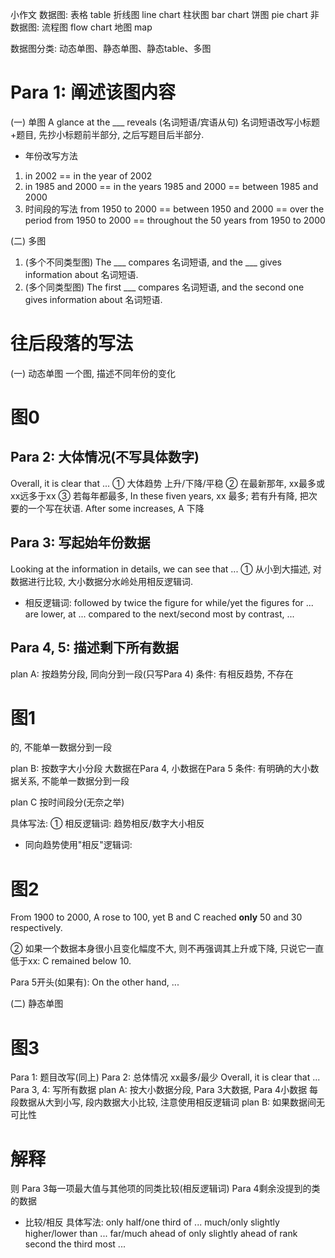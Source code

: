 小作文
数据图: 
表格 table
折线图 line chart
柱状图 bar chart
饼图 pie chart
非数据图:
流程图 flow chart
地图 map

数据图分类:
动态单图、静态单图、静态table、多图

# Para 1: 阐述该图内容
(一) 单图
A glance at the ___ reveals (名词短语/宾语从句)
名词短语改写小标题+题目, 先抄小标题前半部分, 之后写题目后半部分.

- 年份改写方法
1. in 2002 == in the year of 2002
2. in 1985 and 2000 == in the years 1985 and 2000
                    == between 1985 and 2000
3. 时间段的写法 from 1950 to 2000 == between 1950 and 2000
                                == over the period from 1950 to 2000
                                == throughout the 50 years from 1950 to 2000

(二) 多图
1. (多个不同类型图) The ___ compares 名词短语, and the ___ gives information about 名词短语.
2. (多个同类型图) The first ___ compares 名词短语, and the second one gives information about 名词短语.

# 往后段落的写法
(一) 动态单图 一个图, 描述不同年份的变化
# 图0
## Para 2: 大体情况(不写具体数字)
Overall, it is clear that ...
① 大体趋势 上升/下降/平稳
② 在最新那年, xx最多或xx远多于xx
③ 若每年都最多, In these fiven years, xx 最多; 若有升有降, 把次要的一个写在状语. After some increases, A 下降

## Para 3: 写起始年份数据
Looking at the information in details, we can see that ...
① 从小到大描述, 对数据进行比较, 大小数据分水岭处用相反逻辑词.
- 相反逻辑词: followed by
            twice the figure for
            while/yet the figures for ... are lower, at ...
            compared to
            the next/second most
            by contrast, ...

## Para 4, 5: 描述剩下所有数据
plan A: 按趋势分段, 同向分到一段(只写Para 4)
条件: 有相反趋势, 不存在
# 图1
的, 不能单一数据分到一段

plan B: 按数字大小分段 大数据在Para 4, 小数据在Para 5
条件: 有明确的大小数据关系, 不能单一数据分到一段

plan C 按时间段分(无奈之举)

具体写法:
① 相反逻辑词: 趋势相反/数字大小相反
- 同向趋势使用"相反"逻辑词: 
# 图2
From 1900 to 2000, A rose to 100, yet B and C reached **only** 50 and 30 respectively.

② 如果一个数据本身很小且变化幅度不大, 则不再强调其上升或下降, 只说它一直低于xx: C remained below 10.

Para 5开头(如果有): On the other hand, ...

(二) 静态单图 
# 图3
Para 1: 题目改写(同上)
Para 2: 总体情况 xx最多/最少
Overall, it is clear that ...
Para 3, 4: 写所有数据
plan A: 按大小数据分段, Para 3大数据, Para 4小数据
每段数据从大到小写, 段内数据大小比较, 注意使用相反逻辑词
plan B: 如果数据间无可比性
# 解释
则 Para 3每一项最大值与其他项的同类比较(相反逻辑词)
Para 4剩余没提到的类的数据

- 比较/相反 具体写法:
only half/one third of ...
much/only slightly higher/lower than ...
far/much ahead of
only slightly ahead of
rank second
the third most ...

